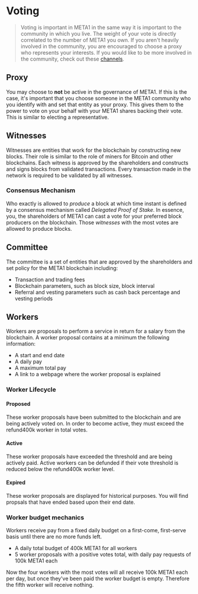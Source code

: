 # Voting

> Voting is important in META1 in the same way it is important to the community in which you live. The weight of your vote is directly correlated to the number of META1 you own. If you aren't heavily involved in the community, you are encouraged to choose a proxy who represents your interests. If you would like to be more involved in the community, check out these [channels](https://t.me/meta1exchange).

## Proxy

You may choose to **not** be active in the governance of META1. If this is the case, it's important that you choose someone in the META1 community who you identify with and set that entity as your proxy. This gives them to the power to vote on your behalf with your META1 shares backing their vote. This is similar to electing a representative.

## Witnesses

Witnesses are entities that work for the blockchain by constructing new blocks. Their role is similar to the role of miners for Bitcoin and other blockchains. Each witness is approved by the shareholders and constructs and signs blocks from validated transactions. Every transaction made in the network is required to be validated by all witnesses.

### Consensus Mechanism

Who exactly is allowed to *produce* a block at which time instant is defined by a
consensus mechanism called *Delegated Proof of Stake*. In essence, you, the
shareholders of META1 can cast a vote for your preferred block producers on the blockchain. Those *witnesses* with the most votes are allowed to produce blocks.


## Committee

The committee is a set of entities that are approved by the shareholders and set policy for the META1 blockchain including:

* Transaction and trading fees
* Blockchain parameters, such as block size, block interval
* Referral and vesting parameters such as cash back percentage and vesting periods

## Workers

Workers are proposals to perform a service in return for a salary from the blockchain. A worker proposal contains at a minimum the following information:

* A start and end date
* A daily pay
* A maximum total pay
* A link to a webpage where the worker proposal is explained

### Worker Lifecycle

#### Proposed
These worker proposals have been submitted to the blockchain and are being actively voted on. In order to become active, they must exceed the refund400k worker in total votes.
#### Active
These worker proposals have exceeded the threshold and are being actively paid. Active workers can be defunded if their vote threshold is reduced below the refund400k worker level.
#### Expired
These worker proposals are displayed for historical purposes. You will find propsals that have ended based upon their end date.

### Worker budget mechanics
Workers receive pay from a fixed daily budget on a first-come, first-serve basis until there are no more funds left.

* A daily total budget of 400k META1 for all workers
* 5 worker proposals with a positive votes total, with daily pay requests of 100k META1 each

Now the four workers with the most votes will all receive 100k META1 each per day, but once they've been paid the worker budget is empty. Therefore the fifth worker will receive nothing.

